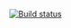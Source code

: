 [![Build status](https://ci.appveyor.com/api/projects/status/2lmsevmegnc8khw7/branch/main?svg=true)](https://ci.appveyor.com/project/Exploratrice/patternstask1/branch/main)